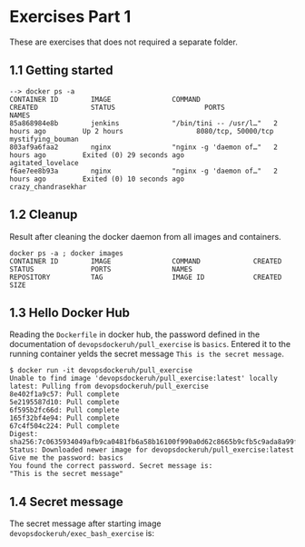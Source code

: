# Exercises Part 1
These are exercises that does not required a separate folder.

## 1.1 Getting started
```
--> docker ps -a
CONTAINER ID        IMAGE               COMMAND                  CREATED             STATUS                      PORTS                 NAMES
85a868984e8b        jenkins             "/bin/tini -- /usr/l…"   2 hours ago         Up 2 hours                  8080/tcp, 50000/tcp   mystifying_bouman
803af9a6faa2        nginx               "nginx -g 'daemon of…"   2 hours ago         Exited (0) 29 seconds ago                         agitated_lovelace
f6ae7ee8b93a        nginx               "nginx -g 'daemon of…"   2 hours ago         Exited (0) 10 seconds ago                         crazy_chandrasekhar
```
## 1.2 Cleanup
Result after cleaning the docker daemon from all images and containers.
```
docker ps -a ; docker images
CONTAINER ID        IMAGE               COMMAND             CREATED             STATUS              PORTS               NAMES
REPOSITORY          TAG                 IMAGE ID            CREATED             SIZE

```

## 1.3 Hello Docker Hub
Reading the `Dockerfile` in docker hub, the password defined in the documentation of `devopsdockeruh/pull_exercise` is `basics`. Entered it to the running 
container yelds the secret message `This is the secret message`.
```
$ docker run -it devopsdockeruh/pull_exercise
Unable to find image 'devopsdockeruh/pull_exercise:latest' locally
latest: Pulling from devopsdockeruh/pull_exercise
8e402f1a9c57: Pull complete 
5e2195587d10: Pull complete 
6f595b2fc66d: Pull complete 
165f32bf4e94: Pull complete 
67c4f504c224: Pull complete 
Digest: sha256:7c0635934049afb9ca0481fb6a58b16100f990a0d62c8665b9cfb5c9ada8a99f
Status: Downloaded newer image for devopsdockeruh/pull_exercise:latest
Give me the password: basics
You found the correct password. Secret message is:
"This is the secret message"
```

## 1.4 Secret message
The secret message after starting image `devopsdockeruh/exec_bash_exercise` is:
